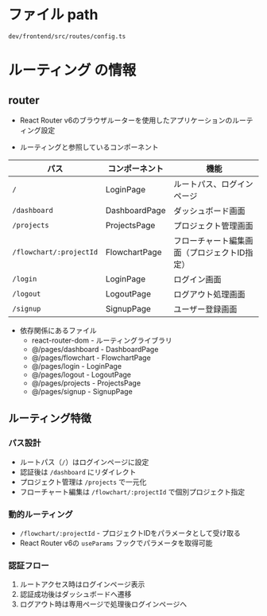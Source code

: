 # ファイル path

```
dev/frontend/src/routes/config.ts
```

# ルーティング の情報

## router

- React Router v6のブラウザルーターを使用したアプリケーションのルーティング設定

- ルーティングと参照しているコンポーネント

| パス | コンポーネント | 機能 |
|------|----------------|------|
| `/` | LoginPage | ルートパス、ログインページ |
| `/dashboard` | DashboardPage | ダッシュボード画面 |
| `/projects` | ProjectsPage | プロジェクト管理画面 |
| `/flowchart/:projectId` | FlowchartPage | フローチャート編集画面（プロジェクトID指定） |
| `/login` | LoginPage | ログイン画面 |
| `/logout` | LogoutPage | ログアウト処理画面 |
| `/signup` | SignupPage | ユーザー登録画面 |

- 依存関係にあるファイル
  - react-router-dom - ルーティングライブラリ
  - @/pages/dashboard - DashboardPage
  - @/pages/flowchart - FlowchartPage  
  - @/pages/login - LoginPage
  - @/pages/logout - LogoutPage
  - @/pages/projects - ProjectsPage
  - @/pages/signup - SignupPage

## ルーティング特徴

### パス設計
- ルートパス（`/`）はログインページに設定
- 認証後は `/dashboard` にリダイレクト
- プロジェクト管理は `/projects` で一元化
- フローチャート編集は `/flowchart/:projectId` で個別プロジェクト指定

### 動的ルーティング
- `/flowchart/:projectId` - プロジェクトIDをパラメータとして受け取る
- React Router v6の `useParams` フックでパラメータを取得可能

### 認証フロー
1. ルートアクセス時はログインページ表示
2. 認証成功後はダッシュボードへ遷移
3. ログアウト時は専用ページで処理後ログインページへ
